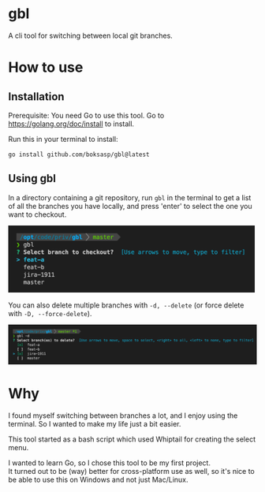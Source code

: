 # gbl
A cli tool for switching between local git branches. 

# How to use
## Installation
Prerequisite: You need Go to use this tool. Go to https://golang.org/doc/install to install.

Run this in your terminal to install:
```
go install github.com/boksasp/gbl@latest
```

## Using gbl
In a directory containing a git repository, run `gbl` in the terminal to get a list of all the branches you have locally, and press 'enter' to select the one you want to checkout.

<img src="docs/img/gbl.png" alt="Showing terminal output of running gbl command without flags" width="500"/>

You can also delete multiple branches with `-d, --delete` (or force delete with `-D, --force-delete`).

<img src="docs/img/gbl-delete.png" alt="Showing terminal output of running gbl command with delete flag" width="800"/>

# Why
I found myself switching between branches a lot, and I enjoy using the terminal. So I wanted to make my life just a bit easier.

This tool started as a bash script which used Whiptail for creating the select menu.

I wanted to learn Go, so I chose this tool to be my first project.  
It turned out to be (way) better for cross-platform use as well, so it's nice to be able to use this on Windows and not just Mac/Linux.
